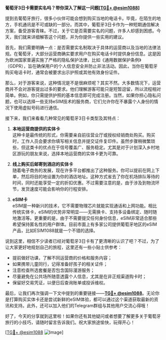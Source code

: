 **葡萄牙3日卡需要实名吗？带你深入了解这一问题[[TG💪+ @esim1088](https://t.me/s/esim1088)]**

提到去葡萄牙旅行，很多小伙伴可能会想到购买当地的电话卡。毕竟，在陌生的地方，手机通讯是不可或缺的一部分。而其中，葡萄牙3日卡作为一种短期通信解决方案，备受游客青睐。不过，关于它是否需要实名的问题，许多人却感到困惑。今天，我们就来详细解答这个问题，并为你提供一些实用的建议。

首先，我们需要明确一点：是否需要实名制取决于具体的运营商以及当地的法律法规。在葡萄牙，大部分运营商确实要求用户在购买电话卡时提供身份信息。这是因为欧洲国家普遍实施了严格的隐私保护法律，比如《通用数据保护条例》（GDPR），旨在确保用户的个人信息安全并防止非法活动。因此，当你在葡萄牙购买电话卡时，通常会被要求出示护照或其他有效身份证件。

那么，对于游客来说，这种情况是不是很麻烦呢？其实不然。大多数情况下，运营商并不会对游客提出过多的要求。他们理解游客可能只是短暂逗留，所以流程相对简单。例如，你只需提供护照的基本信息即可完成注册。当然，如果你担心隐私问题，也可以选择一些支持eSIM技术的服务商，它们允许你在不暴露个人身份的情况下使用虚拟号码进行通信。

接下来，我们来看看几种常见的葡萄牙3日卡类型及其特点：

1. **本地运营商提供的实体卡**  
   这种卡是最传统的形式，你需要亲自前往营业厅或授权经销商处购买。购买时，工作人员会要求你填写相关信息并提交证件复印件。虽然步骤稍微繁琐些，但这类卡的优点在于信号覆盖广、服务稳定。尤其是对于计划深入乡村地区游玩的朋友来说，选择本地运营商的实体卡更为可靠。

2. **线上购买后邮寄到酒店的实体卡**  
   随着电子商务的发展，现在许多平台都推出了这种服务。你可以提前在网上下单，然后将目的地设置为你的酒店地址。这种方式省去了你在机场排队等待的时间，同时还能享受一定的折扣优惠。不过需要注意的是，由于涉及到物流环节，发货速度可能会影响你的行程安排。

3. **eSIM卡**  
   eSIM是一种新兴的技术，它不需要物理芯片就能实现通话和上网功能。相比传统实体卡，eSIM的优势非常明显——无需换卡、支持多设备绑定、随时随地激活等。更重要的是，由于不需要提交任何身份信息，eSIM非常适合那些希望保持匿名性的用户群体。目前市面上有多家公司提供葡萄牙地区的eSIM产品，比如ESIM1088就是一个不错的选择。

说到这里，相信不少读者已经对葡萄牙3日卡有了更清晰的认识了吧？不过，为了让大家更好地规划自己的旅程，这里还有一些小贴士供参考：

- 提前做好功课，了解不同运营商的价格和服务内容；
- 如果携带儿童同行，记得准备好孩子的相关证件；
- 注意检查所选套餐是否包含国际漫游服务；
- 尽量避免在公共场所随意透露个人信息，尤其是在非正规渠道购卡时；
- 保留好交易凭证，以便日后查询账单或投诉维权。

最后，让我们再次强调一下文中提到的重要链接——**[TG💪+ @esim1088](https://t.me/s/esim1088)**。无论你是打算购买实体卡还是尝试新鲜的eSIM体验，都可以通过这个渠道获取最新的资讯和支持。此外，还可以加入他们的Telegram群组与其他用户交流心得哦！

好了，今天的分享就到这里啦！如果你还有其他疑问或者想要了解更多关于葡萄牙旅行的小技巧，请随时留言告诉我们。祝大家旅途愉快，玩得开心！  

[[TG💪+ @esim1088](https://t.me/s/esim1088) ![Image](https://i.postimg.cc/4NQfJmqS/Snipaste-2025-05-13-00-14-12.png)]
